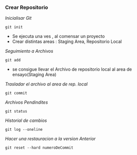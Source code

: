 ### Crear Repositorio

_Inicialisar Git_

```
git init
```

- Se ejecuta una ves , al comensar un proyecto
- Crear distintas areas : Staging Area, Repositorio Local

_Seguimiento a Archivos_

```
git add 
```

- se consigue llevar el Archivo de repositorio local al area de ensayo(Staging Area)


_Trasladar el archivo al area de rep. local_

```
git commit
```

_Archivos Pendindites_

```
git status
```

_Historial de cambios_

```
git log --oneline
```

_Hacer una restauracion a la version Anterior_

```
git reset --hard numeroDeCommit
```